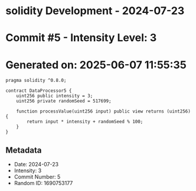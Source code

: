﻿# solidity Development - 2024-07-23
# Commit #5 - Intensity Level: 3
# Generated on: 2025-06-07 11:55:35
```solidity
pragma solidity ^0.8.0;

contract DataProcessor5 {
    uint256 public intensity = 3;
    uint256 private randomSeed = 517699;

    function processValue(uint256 input) public view returns (uint256) {
        return input * intensity + randomSeed % 100;
    }
}
```
## Metadata
- Date: 2024-07-23
- Intensity: 3
- Commit Number: 5
- Random ID: 1690753177
